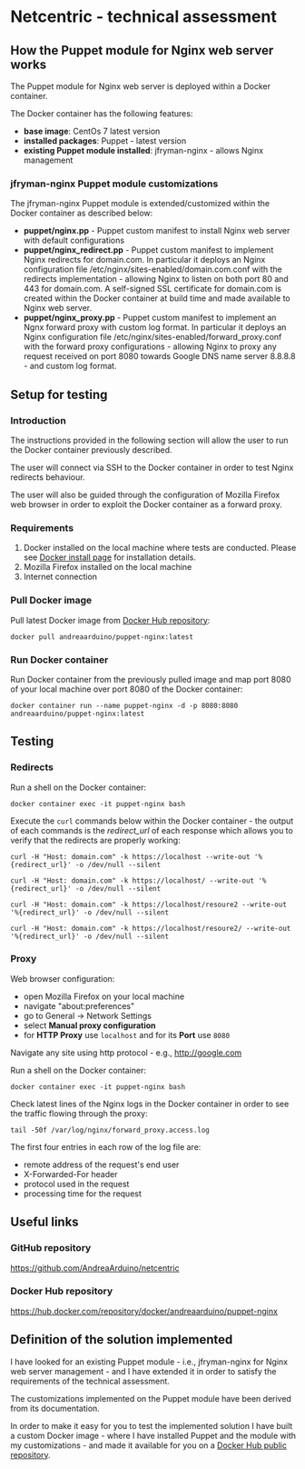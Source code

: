 # Netcentric - technical assessment

## How the Puppet module for Nginx web server works

The Puppet module for Nginx web server is deployed within a Docker container.

The Docker container has the following features:
* **base image**: CentOs 7 latest version
* **installed packages**: Puppet - latest version
* **existing Puppet module installed**: jfryman-nginx - allows Nginx management

### jfryman-nginx Puppet module customizations

The jfryman-nginx Puppet module is extended/customized within the Docker container as described below:

* **puppet/nginx.pp** - Puppet custom manifest to install Nginx web server with default configurations
* **puppet/nginx_redirect.pp** - Puppet custom manifest to implement Nginx redirects for domain.com. In particular it deploys an Nginx configuration file /etc/nginx/sites-enabled/domain.com.conf with the redirects implementation - allowing Nginx to listen on both port 80 and 443 for domain.com. A self-signed SSL certificate for domain.com is created within the Docker container at build time and made available to Nginx web server.
* **puppet/nginx_proxy.pp** - Puppet custom manifest to implement an Ngnx forward proxy with custom log format. In particular it deploys an Nginx configuration file /etc/nginx/sites-enabled/forward_proxy.conf with the forward proxy configurations - allowing Nginx to proxy any request received on port 8080 towards Google DNS name server 8.8.8.8 - and custom log format.

## Setup for testing

### Introduction

The instructions provided in the following section will allow the user to run the Docker container previously described.

The user will connect via SSH to the Docker container in order to test Nginx redirects behaviour.

The user will also be guided through the configuration of Mozilla Firefox web browser in order to exploit the Docker container as a forward proxy.

### Requirements

1. Docker installed on the local machine where tests are conducted. Please see [Docker install page](https://docs.docker.com/install/) for installation details.
2. Mozilla Firefox installed on the local machine
3. Internet connection

### Pull Docker image

Pull latest Docker image from [Docker Hub repository](https://hub.docker.com/repository/docker/andreaarduino/puppet-nginx):

```
docker pull andreaarduino/puppet-nginx:latest
```

### Run Docker container

Run Docker container from the previously pulled image and map port 8080 of your local machine over port 8080 of the Docker container:

```
docker container run --name puppet-nginx -d -p 8080:8080 andreaarduino/puppet-nginx:latest
```

## Testing

### Redirects

Run a shell on the Docker container:

```
docker container exec -it puppet-nginx bash
```

Execute the `curl` commands below within the Docker container - the output of each commands is the *redirect_url* of each response which allows you to verify that the redirects are properly working:

```
curl -H "Host: domain.com" -k https://localhost --write-out '%{redirect_url}' -o /dev/null --silent
```

```
curl -H "Host: domain.com" -k https://localhost/ --write-out '%{redirect_url}' -o /dev/null --silent
```

```
curl -H "Host: domain.com" -k https://localhost/resoure2 --write-out '%{redirect_url}' -o /dev/null --silent
```

```
curl -H "Host: domain.com" -k https://localhost/resoure2/ --write-out '%{redirect_url}' -o /dev/null --silent
```

### Proxy

Web browser configuration:
* open Mozilla Firefox on your local machine
* navigate "about:preferences"
* go to General -> Network Settings
* select **Manual proxy configuration**
* for **HTTP Proxy** use `localhost` and for its **Port** use `8080`

Navigate any site using http protocol - e.g., http://google.com

Run a shell on the Docker container:

```
docker container exec -it puppet-nginx bash
```

Check latest lines of the Nginx logs in the Docker container in order to see the traffic flowing through the proxy:

```
tail -50f /var/log/nginx/forward_proxy.access.log
```

The first four entries in each row of the log file are:
* remote address of the request's end user
* X-Forwarded-For header
* protocol used in the request
* processing time for the request

## Useful links

### GitHub repository

https://github.com/AndreaArduino/netcentric

### Docker Hub repository

https://hub.docker.com/repository/docker/andreaarduino/puppet-nginx

## Definition of the solution implemented

I have looked for an existing Puppet module - i.e., jfryman-nginx for Nginx web server management - and I have extended it in order to satisfy the requirements of the technical assessment.

The customizations implemented on the Puppet module have been derived from its documentation.

In order to make it easy for you to test the implemented solution I have built a custom Docker image - where I have installed Puppet and the module with my customizations - and made it available for you on a [Docker Hub public repository](https://hub.docker.com/repository/docker/andreaarduino/puppet-nginx).
